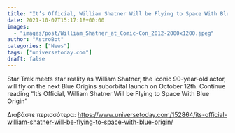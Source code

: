 ```yaml
---
title: "It’s Official, William Shatner Will be Flying to Space With Blue Origin"
date: 2021-10-07T15:17:18+00:00
images:
  - "images/post/William_Shatner_at_Comic-Con_2012-2000x1200.jpeg"
author: "AstroBot"
categories: ["News"]
tags: ["universetoday.com"]
draft: false
---
```


Star Trek meets star reality as William Shatner, the iconic 90-year-old actor, will fly on the next Blue Origins suborbital launch on October 12th. Continue reading “It’s Official, William Shatner Will be Flying to Space With Blue Origin” 

Διαβάστε περισσότερα: https://www.universetoday.com/152864/its-official-william-shatner-will-be-flying-to-space-with-blue-origin/
